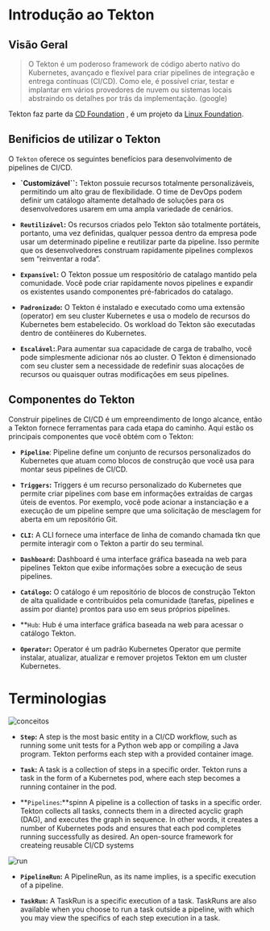Introdução ao Tekton
==================

## Visão Geral

> O Tekton é um poderoso framework de código aberto nativo do Kubernetes, avançado e flexível para criar pipelines de integração e entrega contínuas (CI/CD). Como ele, é possível criar, testar e implantar em vários provedores de nuvem ou sistemas locais abstraindo os detalhes por trás da implementação. (google)

Tekton faz parte da [CD Foundation](https://cd.foundation/) , é um projeto da [Linux Foundation](https://cd.foundation/).

## Benificios de utilizar o Tekton

O `Tekton` oferece os seguintes benefícios para desenvolvimento de pipelines de CI/CD.

* **`Customizável``:** Tekton possuie recursos totalmente personalizáveis, permitindo um alto grau de flexibilidade. O time de DevOps podem definir um catálogo altamente detalhado de soluções para os desenvolvedores usarem em uma ampla variedade de cenários.

* **`Reutilizável`:** Os recursos criados pelo Tekton são totalmente portáteis, portanto, uma vez definidas, qualquer pessoa dentro da empresa pode usar um determinado pipeline e reutilizar parte da pipeline. Isso permite que os desenvolvedores construam rapidamente pipelines complexos sem “reinventar a roda”.

* **`Expansível`:** O Tekton possue um respositório de catalago mantido pela comunidade. Você pode criar rapidamente novos pipelines e expandir os existentes usando componentes pré-fabricados do catalago.

* **`Padronizado`:** O Tekton é instalado e executado como uma extensão (operator) em seu cluster Kubernetes e usa o modelo de recursos do Kubernetes bem estabelecido. Os workload do Tekton são executadas dentro de contêineres do Kubernetes.

* **`Escalável`:**.Para aumentar sua capacidade de carga de trabalho, você pode simplesmente adicionar nós ao cluster. O Tekton é dimensionado com seu cluster sem a necessidade de redefinir suas alocações de recursos ou quaisquer outras modificações em seus pipelines.

## Componentes do Tekton

Construir pipelines de CI/CD é um empreendimento de longo alcance, então a Tekton fornece ferramentas para cada etapa do caminho. Aqui estão os principais componentes que você obtém com o Tekton:

* **`Pipeline`**: Pipeline define um conjunto de recursos personalizados do Kubernetes que atuam como blocos de construção que você usa para montar seus pipelines de CI/CD.

* **`Triggers`:** Triggers é um recurso personalizado do Kubernetes que permite criar pipelines com base em informações extraídas de cargas úteis de eventos. Por exemplo, você pode acionar a instanciação e a execução de um pipeline sempre que uma solicitação de mesclagem for aberta em um repositório Git.

* **`CLI`:** A CLI fornece uma interface de linha de comando chamada tkn que permite interagir com o Tekton a partir do seu terminal.

* **`Dashboard`:** Dashboard é uma interface gráfica baseada na web para pipelines Tekton que exibe informações sobre a execução de seus pipelines.

* **`Catálogo`:** O catálogo é um repositório de blocos de construção Tekton de alta qualidade e contribuídos pela comunidade (tarefas, pipelines e assim por diante) prontos para uso em seus próprios pipelines.

* **`Hub`: Hub é uma interface gráfica baseada na web para acessar o catálogo Tekton.

* **`Operator`:** Operator é um padrão Kubernetes Operator que permite instalar, atualizar, atualizar e remover projetos Tekton em um cluster Kubernetes.



# Terminologias

![conceitos](https://tekton.dev/docs/concepts/concept-tasks-pipelines.png)

* **`Step`:** A step is the most basic entity in a CI/CD workflow, such as running some unit tests for a Python web app or compiling a Java program. Tekton performs each step with a provided container image.

* **`Task`:** A task is a collection of steps in a specific order. Tekton runs a task in the form of a Kubernetes pod, where each step becomes a running container in the pod.

* **`Pipelines`:**spinn A pipeline is a collection of tasks in a specific order. Tekton collects all tasks, connects them in a directed acyclic graph (DAG), and executes the graph in sequence. In other words, it creates a number of Kubernetes pods and ensures that each pod completes running successfully as desired.
An open-source framework for createing reusable CI/CD systems


![run](https://tekton.dev/docs/concepts/concept-runs.png)

* **`PipelineRun`:** A PipelineRun, as its name implies, is a specific execution of a pipeline.

* **`TaskRun`:** A TaskRun is a specific execution of a task. TaskRuns are also available when you choose to run a task outside a pipeline, with which you may view the specifics of each step execution in a task.

